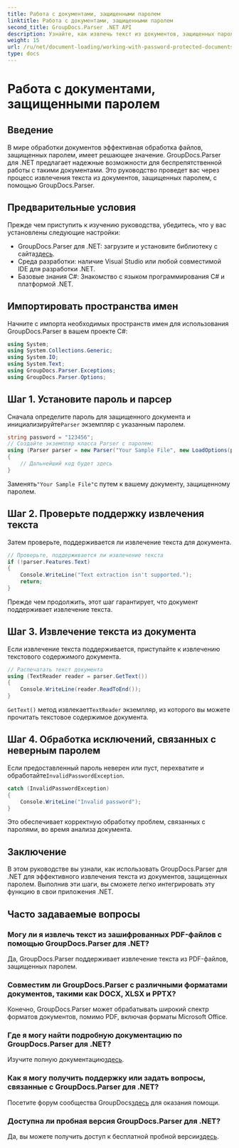 ```yaml
---
title: Работа с документами, защищенными паролем
linktitle: Работа с документами, защищенными паролем
second_title: GroupDocs.Parser .NET API
description: Узнайте, как извлечь текст из документов, защищенных паролем, с помощью GroupDocs.Parser для .NET. Расширьте свои возможности обработки документов.
weight: 15
url: /ru/net/document-loading/working-with-password-protected-documents/
type: docs
---
```

# Работа с документами, защищенными паролем

## Введение
В мире обработки документов эффективная обработка файлов, защищенных паролем, имеет решающее значение. GroupDocs.Parser для .NET предлагает надежные возможности для беспрепятственной работы с такими документами. Это руководство проведет вас через процесс извлечения текста из документов, защищенных паролем, с помощью GroupDocs.Parser.
## Предварительные условия
Прежде чем приступить к изучению руководства, убедитесь, что у вас установлены следующие настройки:
-  GroupDocs.Parser для .NET: загрузите и установите библиотеку с сайта[здесь](https://releases.groupdocs.com/parser/net/).
- Среда разработки: наличие Visual Studio или любой совместимой IDE для разработки .NET.
- Базовые знания C#: Знакомство с языком программирования C# и платформой .NET.

## Импортировать пространства имен
Начните с импорта необходимых пространств имен для использования GroupDocs.Parser в вашем проекте C#:
```csharp
using System;
using System.Collections.Generic;
using System.IO;
using System.Text;
using GroupDocs.Parser.Exceptions;
using GroupDocs.Parser.Options;
```

## Шаг 1. Установите пароль и парсер
 Сначала определите пароль для защищенного документа и инициализируйте`Parser` экземпляр с указанным паролем.
```csharp
string password = "123456";
// Создайте экземпляр класса Parser с паролем:
using (Parser parser = new Parser("Your Sample File", new LoadOptions(password)))
{
    // Дальнейший код будет здесь
}
```
 Заменять`"Your Sample File"`с путем к вашему документу, защищенному паролем.
## Шаг 2. Проверьте поддержку извлечения текста
Затем проверьте, поддерживается ли извлечение текста для документа.
```csharp
// Проверьте, поддерживается ли извлечение текста
if (!parser.Features.Text)
{
    Console.WriteLine("Text extraction isn't supported.");
    return;
}
```
Прежде чем продолжить, этот шаг гарантирует, что документ поддерживает извлечение текста.
## Шаг 3. Извлечение текста из документа
Если извлечение текста поддерживается, приступайте к извлечению текстового содержимого документа.
```csharp
// Распечатать текст документа
using (TextReader reader = parser.GetText())
{
    Console.WriteLine(reader.ReadToEnd());
}
```
`GetText()` метод извлекает`TextReader` экземпляр, из которого вы можете прочитать текстовое содержимое документа.
## Шаг 4. Обработка исключений, связанных с неверным паролем
 Если предоставленный пароль неверен или пуст, перехватите и обработайте`InvalidPasswordException`.
```csharp
catch (InvalidPasswordException)
{
    Console.WriteLine("Invalid password");
}
```
Это обеспечивает корректную обработку проблем, связанных с паролями, во время анализа документа.

## Заключение
В этом руководстве вы узнали, как использовать GroupDocs.Parser для .NET для эффективного извлечения текста из документов, защищенных паролем. Выполнив эти шаги, вы сможете легко интегрировать эту функцию в свои приложения .NET.

## Часто задаваемые вопросы
### Могу ли я извлечь текст из зашифрованных PDF-файлов с помощью GroupDocs.Parser для .NET?
Да, GroupDocs.Parser поддерживает извлечение текста из PDF-файлов, защищенных паролем.
### Совместим ли GroupDocs.Parser с различными форматами документов, такими как DOCX, XLSX и PPTX?
Конечно, GroupDocs.Parser может обрабатывать широкий спектр форматов документов, помимо PDF, включая форматы Microsoft Office.
### Где я могу найти подробную документацию по GroupDocs.Parser для .NET?
 Изучите полную документацию[здесь](https://tutorials.groupdocs.com/parser/net/).
### Как я могу получить поддержку или задать вопросы, связанные с GroupDocs.Parser для .NET?
 Посетите форум сообщества GroupDocs[здесь](https://forum.groupdocs.com/c/parser/17) для оказания помощи.
### Доступна ли пробная версия GroupDocs.Parser для .NET?
 Да, вы можете получить доступ к бесплатной пробной версии[здесь](https://releases.groupdocs.com/).